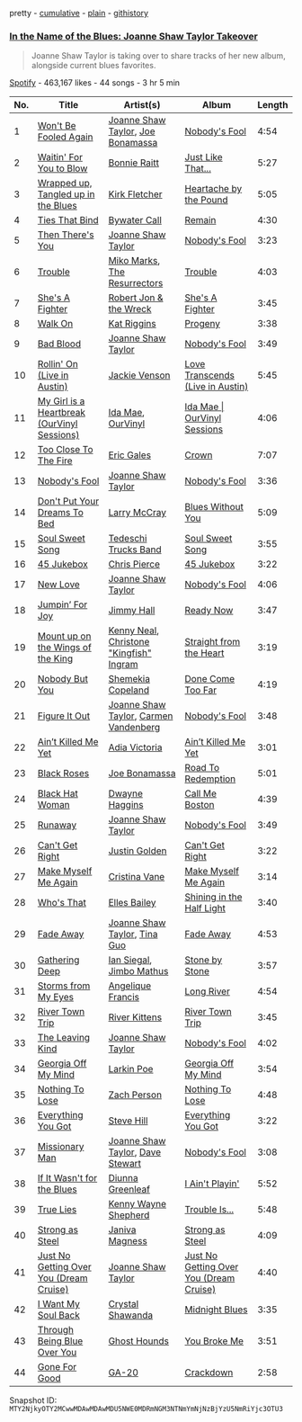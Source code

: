 pretty - [cumulative](/playlists/cumulative/37i9dQZF1DXcnkReojaCnV.md) - [plain](/playlists/plain/37i9dQZF1DXcnkReojaCnV) - [githistory](https://github.githistory.xyz/mackorone/spotify-playlist-archive/blob/main/playlists/plain/37i9dQZF1DXcnkReojaCnV)

### [In the Name of the Blues: Joanne Shaw Taylor Takeover](https://open.spotify.com/playlist/37i9dQZF1DXcnkReojaCnV)

> Joanne Shaw Taylor is taking over to share tracks of her new album, alongside current blues favorites.

[Spotify](https://open.spotify.com/user/spotify) - 463,167 likes - 44 songs - 3 hr 5 min

| No. | Title | Artist(s) | Album | Length |
|---|---|---|---|---|
| 1 | [Won't Be Fooled Again](https://open.spotify.com/track/21upjYqZ5PlQa7fcEiQe5Z) | [Joanne Shaw Taylor](https://open.spotify.com/artist/3FmTlY1F9dQyRursrsUaU7), [Joe Bonamassa](https://open.spotify.com/artist/2SNzxY1OsSCHBLVi77mpPQ) | [Nobody's Fool](https://open.spotify.com/album/2TVQmqbf3TmucBYkl9pfg6) | 4:54 |
| 2 | [Waitin' For You to Blow](https://open.spotify.com/track/2GhXfhOIkPrtwPZv9luHb6) | [Bonnie Raitt](https://open.spotify.com/artist/4KDyYWR7IpxZ7xrdYbKrqY) | [Just Like That...](https://open.spotify.com/album/5urpeKkrqE82otTOfs8OFd) | 5:27 |
| 3 | [Wrapped up, Tangled up in the Blues](https://open.spotify.com/track/05hQRjl1TbYuUtMpjvFb0u) | [Kirk Fletcher](https://open.spotify.com/artist/77wBCkU4gTMCceSWHtWjxq) | [Heartache by the Pound](https://open.spotify.com/album/6nOqRJiti1k8xh2q5nImZy) | 5:05 |
| 4 | [Ties That Bind](https://open.spotify.com/track/0YxtTa43y10dkX0z0tbJap) | [Bywater Call](https://open.spotify.com/artist/1bhk3AmtYKQAcDzbDyWG4M) | [Remain](https://open.spotify.com/album/6Ra2EYAa2ZUGMdFDOwPrgj) | 4:30 |
| 5 | [Then There's You](https://open.spotify.com/track/2kb3RTDrnPRph4LoVgIRFV) | [Joanne Shaw Taylor](https://open.spotify.com/artist/3FmTlY1F9dQyRursrsUaU7) | [Nobody's Fool](https://open.spotify.com/album/2TVQmqbf3TmucBYkl9pfg6) | 3:23 |
| 6 | [Trouble](https://open.spotify.com/track/02OxBW5LOc4PAjf0dj1buK) | [Miko Marks](https://open.spotify.com/artist/2pkqyjrPhrzJcdhwN80kAs), [The Resurrectors](https://open.spotify.com/artist/6JClEpHPvEsfw4Ke5VhbX5) | [Trouble](https://open.spotify.com/album/7gi6AMVZhuRCjqLfSl4kOd) | 4:03 |
| 7 | [She's A Fighter](https://open.spotify.com/track/4FFqcj4j3IvjpY9rLMLwTF) | [Robert Jon & the Wreck](https://open.spotify.com/artist/4FXvPjJz57tIo23OpzHlYC) | [She's A Fighter](https://open.spotify.com/album/0ZFJXgrS4qK0c5V9giWQSY) | 3:45 |
| 8 | [Walk On](https://open.spotify.com/track/76082CCgwMgL5TSInQkC8A) | [Kat Riggins](https://open.spotify.com/artist/0gE5H6j7N6LseB5laJ8m1E) | [Progeny](https://open.spotify.com/album/41N9g80QNwWwm9sEdcUw93) | 3:38 |
| 9 | [Bad Blood](https://open.spotify.com/track/7ke0huD5jHpsQBq9REm7jh) | [Joanne Shaw Taylor](https://open.spotify.com/artist/3FmTlY1F9dQyRursrsUaU7) | [Nobody's Fool](https://open.spotify.com/album/2TVQmqbf3TmucBYkl9pfg6) | 3:49 |
| 10 | [Rollin' On \(Live in Austin\)](https://open.spotify.com/track/6iQUQL8hVaWVElypEnkxaM) | [Jackie Venson](https://open.spotify.com/artist/2HlgRiOR33BVVE9hdEftxg) | [Love Transcends \(Live in Austin\)](https://open.spotify.com/album/3FnXv4h5TBWXo7ccTftiUj) | 5:45 |
| 11 | [My Girl is a Heartbreak \(OurVinyl Sessions\)](https://open.spotify.com/track/58zptEfJeRDFeNeOf2t2H0) | [Ida Mae](https://open.spotify.com/artist/3AhsxbcW6Bscf7xIPK02YK), [OurVinyl](https://open.spotify.com/artist/4MhBe0d439ToDXCWlT3wae) | [Ida Mae \| OurVinyl Sessions](https://open.spotify.com/album/3WcA9iNpjot2GjNr84XRV4) | 4:06 |
| 12 | [Too Close To The Fire](https://open.spotify.com/track/4vZG2IFIOGPQSqj2CSKCH2) | [Eric Gales](https://open.spotify.com/artist/3x8RBu8okCCBLi5vnY4UyV) | [Crown](https://open.spotify.com/album/0Ckul9E2gtpvm9RpXrp54i) | 7:07 |
| 13 | [Nobody's Fool](https://open.spotify.com/track/1s2I2P6bXRdQyePO016Os9) | [Joanne Shaw Taylor](https://open.spotify.com/artist/3FmTlY1F9dQyRursrsUaU7) | [Nobody's Fool](https://open.spotify.com/album/6zs5N5LbUBgVQRESHqB4LV) | 3:36 |
| 14 | [Don't Put Your Dreams To Bed](https://open.spotify.com/track/5iaTOmdWMK5FZGaJF6dWyx) | [Larry McCray](https://open.spotify.com/artist/24NDm7vTLocVLStlgkKjJc) | [Blues Without You](https://open.spotify.com/album/0Bi6Nd9yKYnZRnwWCrhhyr) | 5:09 |
| 15 | [Soul Sweet Song](https://open.spotify.com/track/6tvXOpoonSGwxM0R4eq8Tj) | [Tedeschi Trucks Band](https://open.spotify.com/artist/2gFsmDBM0hkoZPmrO5EdyO) | [Soul Sweet Song](https://open.spotify.com/album/1zvef1QMx5kNFNKifTTQud) | 3:55 |
| 16 | [45 Jukebox](https://open.spotify.com/track/2phu5Xd3OOUJFAp7T0Ongm) | [Chris Pierce](https://open.spotify.com/artist/559oVBc653k5TOpiwhhr3r) | [45 Jukebox](https://open.spotify.com/album/2uEGpo5UPOeUsbuUKPGfnC) | 3:22 |
| 17 | [New Love](https://open.spotify.com/track/1W5hzuisTBbr6RMSNJBTz7) | [Joanne Shaw Taylor](https://open.spotify.com/artist/3FmTlY1F9dQyRursrsUaU7) | [Nobody's Fool](https://open.spotify.com/album/2TVQmqbf3TmucBYkl9pfg6) | 4:06 |
| 18 | [Jumpin’ For Joy](https://open.spotify.com/track/1TsyrqBU8mBom6RzjcvHx4) | [Jimmy Hall](https://open.spotify.com/artist/2LorJQEiLTxNDsJ3jVrQNi) | [Ready Now](https://open.spotify.com/album/6kpBj0DkFrvabc4ffDjm3U) | 3:47 |
| 19 | [Mount up on the Wings of the King](https://open.spotify.com/track/30Hrgpp6gqufsaSY7F7txp) | [Kenny Neal](https://open.spotify.com/artist/2YNoaobWamjDPop3nk9xMQ), [Christone "Kingfish" Ingram](https://open.spotify.com/artist/5jMGnqJkgPaiJzwy5bOcYX) | [Straight from the Heart](https://open.spotify.com/album/2owcIwahZSfIqs5v4i86dQ) | 3:19 |
| 20 | [Nobody But You](https://open.spotify.com/track/7A2hVb3M0tJo2YSXwieyRK) | [Shemekia Copeland](https://open.spotify.com/artist/4CNjyWtO59j6Ih6S0n73ee) | [Done Come Too Far](https://open.spotify.com/album/3509A3ATMDnr5hYBji4RcV) | 4:19 |
| 21 | [Figure It Out](https://open.spotify.com/track/7HtqkL0QR9KI7jHeG8u9Go) | [Joanne Shaw Taylor](https://open.spotify.com/artist/3FmTlY1F9dQyRursrsUaU7), [Carmen Vandenberg](https://open.spotify.com/artist/2Zc5QLd6oXX67boj5GGfdS) | [Nobody's Fool](https://open.spotify.com/album/2TVQmqbf3TmucBYkl9pfg6) | 3:48 |
| 22 | [Ain’t Killed Me Yet](https://open.spotify.com/track/06SriLLbBIQos2LyqeNXw3) | [Adia Victoria](https://open.spotify.com/artist/1HKGjRPwI0gaFyv4aSWPPl) | [Ain’t Killed Me Yet](https://open.spotify.com/album/5bSiMgDd7UjgJClHgAF6Qu) | 3:01 |
| 23 | [Black Roses](https://open.spotify.com/track/5uiW9HcD9edXu2Gk65v9pj) | [Joe Bonamassa](https://open.spotify.com/artist/2SNzxY1OsSCHBLVi77mpPQ) | [Road To Redemption](https://open.spotify.com/album/4gj1UOa3iiULaU85YcdYTJ) | 5:01 |
| 24 | [Black Hat Woman](https://open.spotify.com/track/3C2s5HctrhjEFtcvmTX3rz) | [Dwayne Haggins](https://open.spotify.com/artist/7dBLVN2mFH3tAyy6er7YNU) | [Call Me Boston](https://open.spotify.com/album/24LPcANRxXyEU5svf8pJR5) | 4:39 |
| 25 | [Runaway](https://open.spotify.com/track/5gcywIXvvUnNf8Qx08vZ7m) | [Joanne Shaw Taylor](https://open.spotify.com/artist/3FmTlY1F9dQyRursrsUaU7) | [Nobody's Fool](https://open.spotify.com/album/2TVQmqbf3TmucBYkl9pfg6) | 3:49 |
| 26 | [Can't Get Right](https://open.spotify.com/track/6wQ1ooG7rEpoMlfG1iB6R7) | [Justin Golden](https://open.spotify.com/artist/0UJMXL1jlszq1XqzM9MOAl) | [Can't Get Right](https://open.spotify.com/album/3D4hQUR8d2hM4u9vFoRBsw) | 3:22 |
| 27 | [Make Myself Me Again](https://open.spotify.com/track/3Z1k5umdX3YORNYhLYSbiL) | [Cristina Vane](https://open.spotify.com/artist/7lfl96v1nJCpVeAmr6lgJD) | [Make Myself Me Again](https://open.spotify.com/album/6MlhXUHL77RMMOhBw1OHre) | 3:14 |
| 28 | [Who's That](https://open.spotify.com/track/3bO425AkqA0s2s6mB6GJqR) | [Elles Bailey](https://open.spotify.com/artist/4NPMwh3kDwi6uVCNtmeUvU) | [Shining in the Half Light](https://open.spotify.com/album/1qXhwQrfr59v0uk5wUOshO) | 3:40 |
| 29 | [Fade Away](https://open.spotify.com/track/5cfVfwth8tyKufK9EbLMwi) | [Joanne Shaw Taylor](https://open.spotify.com/artist/3FmTlY1F9dQyRursrsUaU7), [Tina Guo](https://open.spotify.com/artist/46T4yCHjQfVxokuATj1SiV) | [Fade Away](https://open.spotify.com/album/44RglQAHKM26stYYSXcum1) | 4:53 |
| 30 | [Gathering Deep](https://open.spotify.com/track/23BauLTQEKroy2wNpcWUMI) | [Ian Siegal](https://open.spotify.com/artist/1buMo53v5SZw5zacWQKqMo), [Jimbo Mathus](https://open.spotify.com/artist/4KGeE0Un8kmgFiF2cxZ0xR) | [Stone by Stone](https://open.spotify.com/album/2gGjqhOtJgGHXs6nr1iuAl) | 3:57 |
| 31 | [Storms from My Eyes](https://open.spotify.com/track/5ZWk8lQd6PHrJUCEQJkFGj) | [Angelique Francis](https://open.spotify.com/artist/3AoZtg3XjzbONsDfAXCene) | [Long River](https://open.spotify.com/album/5i3kWvr8Yj4iETRXlrQNVN) | 4:54 |
| 32 | [River Town Trip](https://open.spotify.com/track/4p8VYnLBT0iu7AGnhj3wyH) | [River Kittens](https://open.spotify.com/artist/4oayl8AdnYRETwoiWjcTjp) | [River Town Trip](https://open.spotify.com/album/3eLfzxsvAZZqdfIyuVHlkW) | 3:45 |
| 33 | [The Leaving Kind](https://open.spotify.com/track/4vvLCWBKXE1QuHA0VJIlFZ) | [Joanne Shaw Taylor](https://open.spotify.com/artist/3FmTlY1F9dQyRursrsUaU7) | [Nobody's Fool](https://open.spotify.com/album/2TVQmqbf3TmucBYkl9pfg6) | 4:02 |
| 34 | [Georgia Off My Mind](https://open.spotify.com/track/2se33uCsb88PVwbp6ESNGb) | [Larkin Poe](https://open.spotify.com/artist/7d10VF1J4LqW7vrpPOngzm) | [Georgia Off My Mind](https://open.spotify.com/album/03hV4QXMxzg5Hh7Q7HRulj) | 3:54 |
| 35 | [Nothing To Lose](https://open.spotify.com/track/50OoBWjN5GttCSP6tXFW3E) | [Zach Person](https://open.spotify.com/artist/0lgtMXcZRhFOUU2ZPddLoA) | [Nothing To Lose](https://open.spotify.com/album/0RDTbIgEZgOuavCfI2l6TF) | 4:48 |
| 36 | [Everything You Got](https://open.spotify.com/track/55Hl99Zml2F8kUBSlvVMAs) | [Steve Hill](https://open.spotify.com/artist/2f1hLQKsXGmF9rxdrq6Jt4) | [Everything You Got](https://open.spotify.com/album/2fivjdy1mXHmWC6SamrCxv) | 3:22 |
| 37 | [Missionary Man](https://open.spotify.com/track/0Iu485UCmLMjGgpZVgKxXo) | [Joanne Shaw Taylor](https://open.spotify.com/artist/3FmTlY1F9dQyRursrsUaU7), [Dave Stewart](https://open.spotify.com/artist/7gcCQIlkkfbul5Mt0jBQkg) | [Nobody's Fool](https://open.spotify.com/album/2TVQmqbf3TmucBYkl9pfg6) | 3:08 |
| 38 | [If It Wasn't for the Blues](https://open.spotify.com/track/6G2dRb7d8MTl5M5d6tijrs) | [Diunna Greenleaf](https://open.spotify.com/artist/22laryZFr71CbB5WtXIMzb) | [I Ain't Playin'](https://open.spotify.com/album/0dG54uTBpZNFRtzAHQm4Tm) | 5:52 |
| 39 | [True Lies](https://open.spotify.com/track/1vcUlV02bvKQn6ryzZqDVL) | [Kenny Wayne Shepherd](https://open.spotify.com/artist/1riHqX633Kup3mJAw8WR8p) | [Trouble Is...](https://open.spotify.com/album/1ODpJWe2bymqj4DyJfuBE9) | 5:48 |
| 40 | [Strong as Steel](https://open.spotify.com/track/2zurVB1sxDSgt2EdGjaICS) | [Janiva Magness](https://open.spotify.com/artist/3igRFmvurYBLvQ4aYliwXg) | [Strong as Steel](https://open.spotify.com/album/0BCEBQ4oMiqVuVqhP9QrbA) | 4:09 |
| 41 | [Just No Getting Over You \(Dream Cruise\)](https://open.spotify.com/track/0QCa6CGQJvYs5190mDePQP) | [Joanne Shaw Taylor](https://open.spotify.com/artist/3FmTlY1F9dQyRursrsUaU7) | [Just No Getting Over You \(Dream Cruise\)](https://open.spotify.com/album/5nAs2igKGjEshXErFX2CQe) | 4:40 |
| 42 | [I Want My Soul Back](https://open.spotify.com/track/1b8xcfGtzTNluKLSSDaZdV) | [Crystal Shawanda](https://open.spotify.com/artist/31X6W8Y4y9E0G78r5Y2rXG) | [Midnight Blues](https://open.spotify.com/album/6nYaIvRUVf1dFzCrX5aNAK) | 3:35 |
| 43 | [Through Being Blue Over You](https://open.spotify.com/track/36seRRquB1YkdjuTlrVc1V) | [Ghost Hounds](https://open.spotify.com/artist/69cpkpEaffiFjwcE19bvor) | [You Broke Me](https://open.spotify.com/album/7rJjp8koNUpalsYy0qcPMp) | 3:51 |
| 44 | [Gone For Good](https://open.spotify.com/track/4DfTU1lBVwrQvFLnpBbXLF) | [GA\-20](https://open.spotify.com/artist/5lg8xPLWMK8R3EfQlKA5bT) | [Crackdown](https://open.spotify.com/album/5ikMOG2XXGBIZrsccTOUhL) | 2:58 |

Snapshot ID: `MTY2NjkyOTY2MCwwMDAwMDAwMDU5NWE0MDRmNGM3NTNmYmNjNzBjYzU5NmRiYjc3OTU3`
